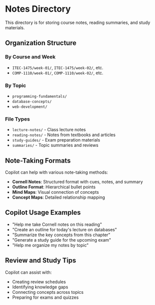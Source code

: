 # Notes Directory

This directory is for storing course notes, reading summaries, and study materials.

## Organization Structure

### By Course and Week
- `ITEC-1475/week-01/`, `ITEC-1475/week-02/`, etc.
- `COMP-1110/week-01/`, `COMP-1110/week-02/`, etc.

### By Topic
- `programming-fundamentals/`
- `database-concepts/`
- `web-development/`

### File Types
- `lecture-notes/` - Class lecture notes
- `reading-notes/` - Notes from textbooks and articles
- `study-guides/` - Exam preparation materials
- `summaries/` - Topic summaries and reviews

## Note-Taking Formats

Copilot can help with various note-taking methods:
- **Cornell Notes**: Structured format with cues, notes, and summary
- **Outline Format**: Hierarchical bullet points
- **Mind Maps**: Visual connection of concepts
- **Concept Maps**: Detailed relationship mapping

## Copilot Usage Examples

- "Help me take Cornell notes on this reading"
- "Create an outline for today's lecture on databases"
- "Summarize the key concepts from this chapter"
- "Generate a study guide for the upcoming exam"
- "Help me organize my notes by topic"

## Review and Study Tips

Copilot can assist with:
- Creating review schedules
- Identifying knowledge gaps
- Connecting concepts across topics
- Preparing for exams and quizzes